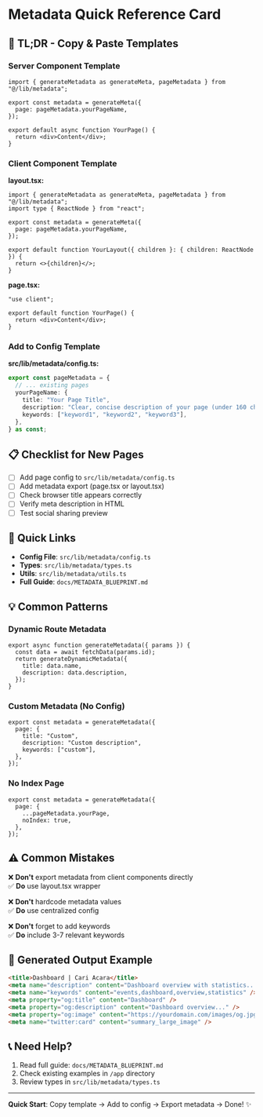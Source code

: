 # Metadata Quick Reference Card

## 🎯 TL;DR - Copy & Paste Templates

### Server Component Template

```tsx
import { generateMetadata as generateMeta, pageMetadata } from "@/lib/metadata";

export const metadata = generateMeta({
  page: pageMetadata.yourPageName,
});

export default async function YourPage() {
  return <div>Content</div>;
}
```

### Client Component Template

**layout.tsx:**
```tsx
import { generateMetadata as generateMeta, pageMetadata } from "@/lib/metadata";
import type { ReactNode } from "react";

export const metadata = generateMeta({
  page: pageMetadata.yourPageName,
});

export default function YourLayout({ children }: { children: ReactNode }) {
  return <>{children}</>;
}
```

**page.tsx:**
```tsx
"use client";

export default function YourPage() {
  return <div>Content</div>;
}
```

### Add to Config Template

**src/lib/metadata/config.ts:**
```typescript
export const pageMetadata = {
  // ... existing pages
  yourPageName: {
    title: "Your Page Title",
    description: "Clear, concise description of your page (under 160 chars)",
    keywords: ["keyword1", "keyword2", "keyword3"],
  },
} as const;
```

## 📋 Checklist for New Pages

- [ ] Add page config to `src/lib/metadata/config.ts`
- [ ] Add metadata export (page.tsx or layout.tsx)
- [ ] Check browser title appears correctly
- [ ] Verify meta description in HTML
- [ ] Test social sharing preview

## 🔗 Quick Links

- **Config File**: `src/lib/metadata/config.ts`
- **Types**: `src/lib/metadata/types.ts`
- **Utils**: `src/lib/metadata/utils.ts`
- **Full Guide**: `docs/METADATA_BLUEPRINT.md`

## 💡 Common Patterns

### Dynamic Route Metadata

```tsx
export async function generateMetadata({ params }) {
  const data = await fetchData(params.id);
  return generateDynamicMetadata({
    title: data.name,
    description: data.description,
  });
}
```

### Custom Metadata (No Config)

```tsx
export const metadata = generateMetadata({
  page: {
    title: "Custom",
    description: "Custom description",
    keywords: ["custom"],
  },
});
```

### No Index Page

```tsx
export const metadata = generateMetadata({
  page: {
    ...pageMetadata.yourPage,
    noIndex: true,
  },
});
```

## ⚠️ Common Mistakes

❌ **Don't** export metadata from client components directly  
✅ **Do** use layout.tsx wrapper

❌ **Don't** hardcode metadata values  
✅ **Do** use centralized config

❌ **Don't** forget to add keywords  
✅ **Do** include 3-7 relevant keywords

## 🎨 Generated Output Example

```html
<title>Dashboard | Cari Acara</title>
<meta name="description" content="Dashboard overview with statistics..." />
<meta name="keywords" content="events,dashboard,overview,statistics" />
<meta property="og:title" content="Dashboard" />
<meta property="og:description" content="Dashboard overview..." />
<meta property="og:image" content="https://yourdomain.com/images/og.jpg" />
<meta name="twitter:card" content="summary_large_image" />
```

## 📞 Need Help?

1. Read full guide: `docs/METADATA_BLUEPRINT.md`
2. Check existing examples in `/app` directory
3. Review types in `src/lib/metadata/types.ts`

---

**Quick Start**: Copy template → Add to config → Export metadata → Done! ✨

